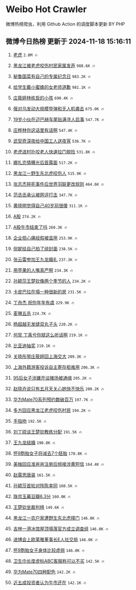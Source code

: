 # Weibo Hot Crawler 



微博热榜爬虫，利用 Github Action 的调度脚本更新 BY PHP 


## 微博今日热榜 更新于 2024-11-18 15:16:11 
1. [老虎](https://s.weibo.com/weibo?q=%E8%80%81%E8%99%8E&t=31&band_rank=1&Refer=top) `2.0M 🔥` 

1. [黑龙江被老虎咬伤村民家属发声](https://s.weibo.com/weibo?q=%23%E9%BB%91%E9%BE%99%E6%B1%9F%E8%A2%AB%E8%80%81%E8%99%8E%E5%92%AC%E4%BC%A4%E6%9D%91%E6%B0%91%E5%AE%B6%E5%B1%9E%E5%8F%91%E5%A3%B0%23&t=31&band_rank=2&Refer=top) `988.6K 🔥` 

1. [秘鲁国菜有自己的专属纪念日](https://s.weibo.com/weibo?q=%23%E7%A7%98%E9%B2%81%E5%9B%BD%E8%8F%9C%E6%9C%89%E8%87%AA%E5%B7%B1%E7%9A%84%E4%B8%93%E5%B1%9E%E7%BA%AA%E5%BF%B5%E6%97%A5%23&t=31&band_rank=3&Refer=top) `983.2K 🔥` 

1. [给学生戴小蜜蜂的女老师道歉](https://s.weibo.com/weibo?q=%23%E7%BB%99%E5%AD%A6%E7%94%9F%E6%88%B4%E5%B0%8F%E8%9C%9C%E8%9C%82%E7%9A%84%E5%A5%B3%E8%80%81%E5%B8%88%E9%81%93%E6%AD%89%23&t=31&band_rank=4&Refer=top) `981.1K 🔥` 

1. [庄筱婷林栋哲的小孩](https://s.weibo.com/weibo?q=%E5%BA%84%E7%AD%B1%E5%A9%B7%E6%9E%97%E6%A0%8B%E5%93%B2%E7%9A%84%E5%B0%8F%E5%AD%A9&t=31&band_rank=5&Refer=top) `690.4K 🔥` 

1. [俄对乌发动大规模导弹和无人机袭击](https://s.weibo.com/weibo?q=%23%E4%BF%84%E5%AF%B9%E4%B9%8C%E5%8F%91%E5%8A%A8%E5%A4%A7%E8%A7%84%E6%A8%A1%E5%AF%BC%E5%BC%B9%E5%92%8C%E6%97%A0%E4%BA%BA%E6%9C%BA%E8%A2%AD%E5%87%BB%23&t=31&band_rank=6&Refer=top) `675.0K 🔥` 

1. [19岁小伙在迈巴赫车尾贴满寻人启事](https://s.weibo.com/weibo?q=%2319%E5%B2%81%E5%B0%8F%E4%BC%99%E5%9C%A8%E8%BF%88%E5%B7%B4%E8%B5%AB%E8%BD%A6%E5%B0%BE%E8%B4%B4%E6%BB%A1%E5%AF%BB%E4%BA%BA%E5%90%AF%E4%BA%8B%23&t=31&band_rank=7&Refer=top) `547.7K 🔥` 

1. [庄桦林你这话里有话啊](https://s.weibo.com/weibo?q=%E5%BA%84%E6%A1%A6%E6%9E%97%E4%BD%A0%E8%BF%99%E8%AF%9D%E9%87%8C%E6%9C%89%E8%AF%9D%E5%95%8A&t=31&band_rank=8&Refer=top) `547.4K 🔥` 

1. [武契奇深夜给中国工人送夜宵](https://s.weibo.com/weibo?q=%23%E6%AD%A6%E5%A5%91%E5%A5%87%E6%B7%B1%E5%A4%9C%E7%BB%99%E4%B8%AD%E5%9B%BD%E5%B7%A5%E4%BA%BA%E9%80%81%E5%A4%9C%E5%AE%B5%23&t=31&band_rank=9&Refer=top) `536.7K 🔥` 

1. [老虎进村扑咬老人快速拉门脱险](https://s.weibo.com/weibo?q=%23%E8%80%81%E8%99%8E%E8%BF%9B%E6%9D%91%E6%89%91%E5%92%AC%E8%80%81%E4%BA%BA%E5%BF%AB%E9%80%9F%E6%8B%89%E9%97%A8%E8%84%B1%E9%99%A9%23&t=31&band_rank=10&Refer=top) `531.8K 🔥` 

1. [娜扎恋情曝光后首露面](https://s.weibo.com/weibo?q=%23%E5%A8%9C%E6%89%8E%E6%81%8B%E6%83%85%E6%9B%9D%E5%85%89%E5%90%8E%E9%A6%96%E9%9C%B2%E9%9D%A2%23&t=31&band_rank=11&Refer=top) `517.2K 🔥` 

1. [黑龙江一野生东北虎咬伤人](https://s.weibo.com/weibo?q=%23%E9%BB%91%E9%BE%99%E6%B1%9F%E4%B8%80%E9%87%8E%E7%94%9F%E4%B8%9C%E5%8C%97%E8%99%8E%E5%92%AC%E4%BC%A4%E4%BA%BA%23&t=31&band_rank=12&Refer=top) `515.9K 🔥` 

1. [张志杰猝死事件后世界羽联更改规则](https://s.weibo.com/weibo?q=%23%E5%BC%A0%E5%BF%97%E6%9D%B0%E7%8C%9D%E6%AD%BB%E4%BA%8B%E4%BB%B6%E5%90%8E%E4%B8%96%E7%95%8C%E7%BE%BD%E8%81%94%E6%9B%B4%E6%94%B9%E8%A7%84%E5%88%99%23&t=31&band_rank=13&Refer=top) `464.6K 🔥` 

1. [范丞丞承认被网评打击](https://s.weibo.com/weibo?q=%23%E8%8C%83%E4%B8%9E%E4%B8%9E%E6%89%BF%E8%AE%A4%E8%A2%AB%E7%BD%91%E8%AF%84%E6%89%93%E5%87%BB%23&t=31&band_rank=14&Refer=top) `347.7K 🔥` 

1. [黄晓明觉得自己40岁前很傻](https://s.weibo.com/weibo?q=%23%E9%BB%84%E6%99%93%E6%98%8E%E8%A7%89%E5%BE%97%E8%87%AA%E5%B7%B140%E5%B2%81%E5%89%8D%E5%BE%88%E5%82%BB%23&t=31&band_rank=15&Refer=top) `311.1K 🔥` 

1. [A股](https://s.weibo.com/weibo?q=A%E8%82%A1&t=31&band_rank=16&Refer=top) `274.2K 🔥` 

1. [A股牛市结束了吗](https://s.weibo.com/weibo?q=%23A%E8%82%A1%E7%89%9B%E5%B8%82%E7%BB%93%E6%9D%9F%E4%BA%86%E5%90%97%23&t=31&band_rank=17&Refer=top) `260.3K 🔥` 

1. [企业担心痛经假被滥用](https://s.weibo.com/weibo?q=%23%E4%BC%81%E4%B8%9A%E6%8B%85%E5%BF%83%E7%97%9B%E7%BB%8F%E5%81%87%E8%A2%AB%E6%BB%A5%E7%94%A8%23&t=31&band_rank=18&Refer=top) `253.9K 🔥` 

1. [倪妮给自己拍了组封面](https://s.weibo.com/weibo?q=%23%E5%80%AA%E5%A6%AE%E7%BB%99%E8%87%AA%E5%B7%B1%E6%8B%8D%E4%BA%86%E7%BB%84%E5%B0%81%E9%9D%A2%23&t=31&band_rank=19&Refer=top) `238.5K 🔥` 

1. [张云雷参加王九龙婚礼](https://s.weibo.com/weibo?q=%23%E5%BC%A0%E4%BA%91%E9%9B%B7%E5%8F%82%E5%8A%A0%E7%8E%8B%E4%B9%9D%E9%BE%99%E5%A9%9A%E7%A4%BC%23&t=31&band_rank=20&Refer=top) `237.3K 🔥` 

1. [用苹果的人嘴真严啊](https://s.weibo.com/weibo?q=%E7%94%A8%E8%8B%B9%E6%9E%9C%E7%9A%84%E4%BA%BA%E5%98%B4%E7%9C%9F%E4%B8%A5%E5%95%8A&t=31&band_rank=21&Refer=top) `234.3K 🔥` 

1. [孙颖莎王楚钦像两个季节的人](https://s.weibo.com/weibo?q=%23%E5%AD%99%E9%A2%96%E8%8E%8E%E7%8E%8B%E6%A5%9A%E9%92%A6%E5%83%8F%E4%B8%A4%E4%B8%AA%E5%AD%A3%E8%8A%82%E7%9A%84%E4%BA%BA%23&t=31&band_rank=22&Refer=top) `234.2K 🔥` 

1. [卡皮巴拉在塌一种很新的房](https://s.weibo.com/weibo?q=%23%E5%8D%A1%E7%9A%AE%E5%B7%B4%E6%8B%89%E5%9C%A8%E5%A1%8C%E4%B8%80%E7%A7%8D%E5%BE%88%E6%96%B0%E7%9A%84%E6%88%BF%23&t=31&band_rank=23&Refer=top) `231.5K 🔥` 

1. [丁舟杰 祝你年年有虞](https://s.weibo.com/weibo?q=%E4%B8%81%E8%88%9F%E6%9D%B0%20%E7%A5%9D%E4%BD%A0%E5%B9%B4%E5%B9%B4%E6%9C%89%E8%99%9E&t=31&band_rank=24&Refer=top) `229.9K 🔥` 

1. [麦琳五杀](https://s.weibo.com/weibo?q=%23%E9%BA%A6%E7%90%B3%E4%BA%94%E6%9D%80%23&t=31&band_rank=25&Refer=top) `224.7K 🔥` 

1. [杨超越无发缝双丸子头](https://s.weibo.com/weibo?q=%E6%9D%A8%E8%B6%85%E8%B6%8A%E6%97%A0%E5%8F%91%E7%BC%9D%E5%8F%8C%E4%B8%B8%E5%AD%90%E5%A4%B4&t=31&band_rank=26&Refer=top) `220.2K 🔥` 

1. [何炅 丁禹兮你就这么听话啊](https://s.weibo.com/weibo?q=%E4%BD%95%E7%82%85%20%E4%B8%81%E7%A6%B9%E5%85%AE%E4%BD%A0%E5%B0%B1%E8%BF%99%E4%B9%88%E5%90%AC%E8%AF%9D%E5%95%8A&t=31&band_rank=27&Refer=top) `219.1K 🔥` 

1. [比亚迪抽奖](https://s.weibo.com/weibo?q=%E6%AF%94%E4%BA%9A%E8%BF%AA%E6%8A%BD%E5%A5%96&t=31&band_rank=28&Refer=top) `219.1K 🔥` 

1. [关晓彤带庄筱婷回上海交大](https://s.weibo.com/weibo?q=%23%E5%85%B3%E6%99%93%E5%BD%A4%E5%B8%A6%E5%BA%84%E7%AD%B1%E5%A9%B7%E5%9B%9E%E4%B8%8A%E6%B5%B7%E4%BA%A4%E5%A4%A7%23&t=31&band_rank=29&Refer=top) `209.3K 🔥` 

1. [上海外籍游客投诉自主寄存柜难用](https://s.weibo.com/weibo?q=%23%E4%B8%8A%E6%B5%B7%E5%A4%96%E7%B1%8D%E6%B8%B8%E5%AE%A2%E6%8A%95%E8%AF%89%E8%87%AA%E4%B8%BB%E5%AF%84%E5%AD%98%E6%9F%9C%E9%9A%BE%E7%94%A8%23&t=31&band_rank=30&Refer=top) `206.3K 🔥` 

1. [95后女子涉嫌开设赌场被通缉](https://s.weibo.com/weibo?q=%2395%E5%90%8E%E5%A5%B3%E5%AD%90%E6%B6%89%E5%AB%8C%E5%BC%80%E8%AE%BE%E8%B5%8C%E5%9C%BA%E8%A2%AB%E9%80%9A%E7%BC%89%23&t=31&band_rank=31&Refer=top) `205.2K 🔥` 

1. [赵晓卉说只有五月天关心她快不快乐](https://s.weibo.com/weibo?q=%23%E8%B5%B5%E6%99%93%E5%8D%89%E8%AF%B4%E5%8F%AA%E6%9C%89%E4%BA%94%E6%9C%88%E5%A4%A9%E5%85%B3%E5%BF%83%E5%A5%B9%E5%BF%AB%E4%B8%8D%E5%BF%AB%E4%B9%90%23&t=31&band_rank=32&Refer=top) `200.2K 🔥` 

1. [华为Mate70系列预约数破百万](https://s.weibo.com/weibo?q=%23%E5%8D%8E%E4%B8%BAMate70%E7%B3%BB%E5%88%97%E9%A2%84%E7%BA%A6%E6%95%B0%E7%A0%B4%E7%99%BE%E4%B8%87%23&t=31&band_rank=33&Refer=top) `197.7K 🔥` 

1. [多方回应黑龙江老虎咬伤村民](https://s.weibo.com/weibo?q=%23%E5%A4%9A%E6%96%B9%E5%9B%9E%E5%BA%94%E9%BB%91%E9%BE%99%E6%B1%9F%E8%80%81%E8%99%8E%E5%92%AC%E4%BC%A4%E6%9D%91%E6%B0%91%23&t=31&band_rank=34&Refer=top) `194.2K 🔥` 

1. [手指吻](https://s.weibo.com/weibo?q=%E6%89%8B%E6%8C%87%E5%90%BB&t=31&band_rank=35&Refer=top) `192.5K 🔥` 

1. [刘丁硕谈王楚钦教练分配](https://s.weibo.com/weibo?q=%23%E5%88%98%E4%B8%81%E7%A1%95%E8%B0%88%E7%8E%8B%E6%A5%9A%E9%92%A6%E6%95%99%E7%BB%83%E5%88%86%E9%85%8D%23&t=31&band_rank=36&Refer=top) `191.5K 🔥` 

1. [王九龙结婚](https://s.weibo.com/weibo?q=%23%E7%8E%8B%E4%B9%9D%E9%BE%99%E7%BB%93%E5%A9%9A%23&t=31&band_rank=37&Refer=top) `190.8K 🔥` 

1. [怀9胞胎女子将减去7个胚胎](https://s.weibo.com/weibo?q=%23%E6%80%809%E8%83%9E%E8%83%8E%E5%A5%B3%E5%AD%90%E5%B0%86%E5%87%8F%E5%8E%BB7%E4%B8%AA%E8%83%9A%E8%83%8E%23&t=31&band_rank=38&Refer=top) `170.8K 🔥` 

1. [美柚回应准爸爸注册后频接涉黄短信](https://s.weibo.com/weibo?q=%23%E7%BE%8E%E6%9F%9A%E5%9B%9E%E5%BA%94%E5%87%86%E7%88%B8%E7%88%B8%E6%B3%A8%E5%86%8C%E5%90%8E%E9%A2%91%E6%8E%A5%E6%B6%89%E9%BB%84%E7%9F%AD%E4%BF%A1%23&t=31&band_rank=39&Refer=top) `164.4K 🔥` 

1. [赵露思唐装](https://s.weibo.com/weibo?q=%E8%B5%B5%E9%9C%B2%E6%80%9D%E5%94%90%E8%A3%85&t=31&band_rank=40&Refer=top) `161.5K 🔥` 

1. [孙颖莎首轮对阵陈幸同](https://s.weibo.com/weibo?q=%23%E5%AD%99%E9%A2%96%E8%8E%8E%E9%A6%96%E8%BD%AE%E5%AF%B9%E9%98%B5%E9%99%88%E5%B9%B8%E5%90%8C%23&t=31&band_rank=41&Refer=top) `160.5K 🔥` 

1. [珠帘玉幕豆瓣6.3分](https://s.weibo.com/weibo?q=%23%E7%8F%A0%E5%B8%98%E7%8E%89%E5%B9%95%E8%B1%86%E7%93%A36.3%E5%88%86%23&t=31&band_rank=42&Refer=top) `160.0K 🔥` 

1. [王楚钦坐裁判椅](https://s.weibo.com/weibo?q=%E7%8E%8B%E6%A5%9A%E9%92%A6%E5%9D%90%E8%A3%81%E5%88%A4%E6%A4%85&t=31&band_rank=43&Refer=top) `149.6K 🔥` 

1. [黑龙江一农户家遭野生东北虎撞门](https://s.weibo.com/weibo?q=%23%E9%BB%91%E9%BE%99%E6%B1%9F%E4%B8%80%E5%86%9C%E6%88%B7%E5%AE%B6%E9%81%AD%E9%87%8E%E7%94%9F%E4%B8%9C%E5%8C%97%E8%99%8E%E6%92%9E%E9%97%A8%23&t=31&band_rank=44&Refer=top) `146.0K 🔥` 

1. [吉林一滑冰馆屋顶塌落官方成立调查组](https://s.weibo.com/weibo?q=%23%E5%90%89%E6%9E%97%E4%B8%80%E6%BB%91%E5%86%B0%E9%A6%86%E5%B1%8B%E9%A1%B6%E5%A1%8C%E8%90%BD%E5%AE%98%E6%96%B9%E6%88%90%E7%AB%8B%E8%B0%83%E6%9F%A5%E7%BB%84%23&t=31&band_rank=45&Refer=top) `146.0K 🔥` 

1. [进博会上欧莱雅董事长E人社交局](https://s.weibo.com/weibo?q=%23%E8%BF%9B%E5%8D%9A%E4%BC%9A%E4%B8%8A%E6%AC%A7%E8%8E%B1%E9%9B%85%E8%91%A3%E4%BA%8B%E9%95%BFE%E4%BA%BA%E7%A4%BE%E4%BA%A4%E5%B1%80%23&t=31&band_rank=46&Refer=top) `146.0K 🔥` 

1. [怀9胞胎女子身体比较虚弱](https://s.weibo.com/weibo?q=%23%E6%80%809%E8%83%9E%E8%83%8E%E5%A5%B3%E5%AD%90%E8%BA%AB%E4%BD%93%E6%AF%94%E8%BE%83%E8%99%9A%E5%BC%B1%23&t=31&band_rank=47&Refer=top) `146.0K 🔥` 

1. [卫生巾长度虚标ABC客服称可以不买](https://s.weibo.com/weibo?q=%23%E5%8D%AB%E7%94%9F%E5%B7%BE%E9%95%BF%E5%BA%A6%E8%99%9A%E6%A0%87ABC%E5%AE%A2%E6%9C%8D%E7%A7%B0%E5%8F%AF%E4%BB%A5%E4%B8%8D%E4%B9%B0%23&t=31&band_rank=48&Refer=top) `142.5K 🔥` 

1. [华为Mate70四种配色](https://s.weibo.com/weibo?q=%23%E5%8D%8E%E4%B8%BAMate70%E5%9B%9B%E7%A7%8D%E9%85%8D%E8%89%B2%23&t=31&band_rank=49&Refer=top) `142.2K 🔥` 

1. [近五成投资者认为牛市还在](https://s.weibo.com/weibo?q=%23%E8%BF%91%E4%BA%94%E6%88%90%E6%8A%95%E8%B5%84%E8%80%85%E8%AE%A4%E4%B8%BA%E7%89%9B%E5%B8%82%E8%BF%98%E5%9C%A8%23&t=31&band_rank=50&Refer=top) `142.1K 🔥` 

